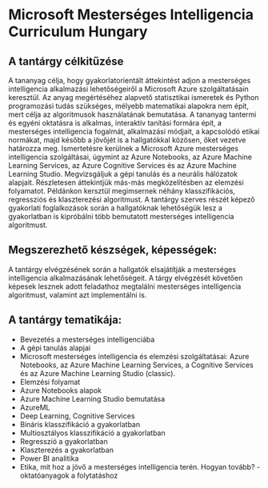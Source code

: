 # Microsoft Mesterséges Intelligencia Curriculum Hungary

## A tantárgy célkitűzése 
A tananyag célja, hogy gyakorlatorientált áttekintést adjon a mesterséges intelligencia alkalmazási lehetőségeiről a Microsoft Azure szolgáltatásain keresztül. Az anyag megértéséhez alapvető statisztikai ismeretek és Python programozási tudás szükséges, mélyebb matematikai alapokra nem épít, mert célja az algoritmusok használatának bemutatása. A tananyag tantermi és egyéni oktatásra is alkalmas, interaktív tanítási formára épít, a mesterséges intelligencia fogalmát, alkalmazási módjait, a kapcsolódó etikai normákat, majd később a jövőjét is a hallgatókkal közösen, őket vezetve határozza meg. Ismertetésre kerülnek a Microsoft Azure mesterséges intelligencia szolgáltásai, úgymint az Azure Notebooks, az Azure Machine Learning Services, az Azure Cognitive Services és az Azure Machine Learning Studio. Megvizsgáljuk a gépi tanulás és a neurális hálózatok alapjait. Részletesen áttekintjük más-más megközelítésben az elemzési folyamatot. Példánkon kersztül megimsernek néhány klasszifikációs, regressziós és klaszterezési algoritmust. A tantárgy szerves részét képező gyakorlati foglalkozások során a hallgatóknak lehetőségük lesz a gyakorlatban is kipróbálni több bemutatott mesterséges intelligencia algoritmust. 

## Megszerezhető készségek, képességek:
A tantárgy elvégzésének során a hallgatók elsajátítják a mesterséges intelligencia alkalmazásának lehetőségeit. A tárgy elvégzését követően képesek lesznek adott feladathoz megtalálni mesterséges intelligencia algoritmust, valamint azt implementálni is. 

## A tantárgy tematikája:
* Bevezetés a mesterséges intelligenciába
* A gépi tanulás alapjai
* Microsoft mesterséges intelligencia és elemzési szolgáltatásai: Azure Notebooks, az Azure Machine Learning Services, a Cognitive Services és az Azure Machine Learning Studio (classic).
* Elemzési folyamat
* Azure Notebooks alapok 
* Azure Machine Learning Studio bemutatása
* AzureML
* Deep Learning, Cognitive Services
* Bináris klasszifikáció a gyakorlatban
* Multiosztályos klasszifikáció a gyakorlatban
* Regresszió a gyakorlatban
* Klaszterezés a gyakorlatban
* Power BI analitika
* Etika, mit hoz a jövő a mesterséges intelligencia terén. Hogyan tovább? - oktatóanyagok a folytatáshoz
